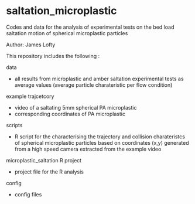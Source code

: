 # saltation_microplastic

Codes and data for the analysis of experimental tests on the bed load saltation motion of spherical microplastic particles

Author: James Lofty

This repository includes the following :

data
- all results from microplastic and amber saltation experimental tests as average values (average particle charateristic per flow condition)

example trajcetcory 
- video of a saltating 5mm spherical PA microplastic
- corresponding coordinates of PA microplastic 

scripts
- R script for the characterising the trajectory and collision charateristcs of spherical microplastic particles based on coordinates (x,y) generated from a high speed camera extracted from the example video

microplastic_saltation R project 
- project file for the R analysis

config
- config files 
